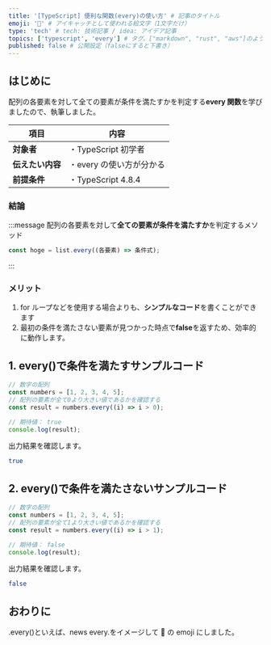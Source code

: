 ```yaml
---
title: '[TypeScript] 便利な関数(every)の使い方' # 記事のタイトル
emoji: '📰' # アイキャッチとして使われる絵文字（1文字だけ）
type: 'tech' # tech: 技術記事 / idea: アイデア記事
topics: ['typescript', 'every'] # タグ。["markdown", "rust", "aws"]のように指定する
published: false # 公開設定（falseにすると下書き）
---
```


## はじめに

配列の各要素を対して全ての要素が条件を満たすかを判定する**every 関数**を学びましたので、執筆しました。

| 項目             | 内容                     |
| ---------------- | ------------------------ |
| **対象者**       | ・TypeScript 初学者      |
| **伝えたい内容** | ・every の使い方が分かる |
| **前提条件**     | ・TypeScript 4.8.4       |

### 結論

:::message
配列の各要素を対して**全ての要素が条件を満たすか**を判定するメソッド

```typescript
const hoge = list.every((各要素) => 条件式);
```

:::

### メリット

1. for ループなどを使用する場合よりも、**シンプルなコード**を書くことができます
2. 最初の条件を満たさない要素が見つかった時点で**false**を返すため、効率的に動作します。

## 1. every()で条件を満たすサンプルコード

```typescript
// 数字の配列
const numbers = [1, 2, 3, 4, 5];
// 配列の要素が全て0より大きい値であるかを確認する
const result = numbers.every((i) => i > 0);

// 期待値： true
console.log(result);
```

出力結果を確認します。

```bash
true
```

## 2. every()で条件を満たさないサンプルコード

```typescript
// 数字の配列
const numbers = [1, 2, 3, 4, 5];
// 配列の要素が全て1より大きい値であるかを確認する
const result = numbers.every((i) => i > 1);

// 期待値： false
console.log(result);
```

出力結果を確認します。

```bash
false
```

## おわりに

.every()といえば、news every.をイメージして 📰 の emoji にしました。
